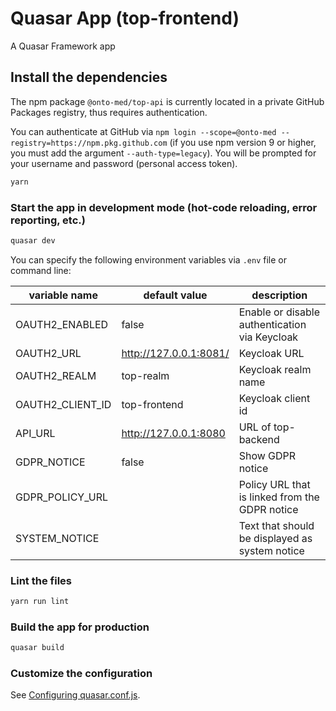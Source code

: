 # Quasar App (top-frontend)

A Quasar Framework app

## Install the dependencies
The npm package `@onto-med/top-api` is currently located in a private GitHub Packages registry, thus requires authentication.

You can authenticate at GitHub via `npm login --scope=@onto-med --registry=https://npm.pkg.github.com` (if you use npm version 9 or higher, you must add the argument `--auth-type=legacy`).
You will be prompted for your username and password (personal access token).

```bash
yarn
```

### Start the app in development mode (hot-code reloading, error reporting, etc.)
```bash
quasar dev
```

You can specify the following environment variables via `.env` file or command line:

| variable name    | default value          | description                                    |
| ---------------- | ---------------------- | ---------------------------------------------- |
| OAUTH2_ENABLED   | false                  | Enable or disable authentication via Keycloak  |
| OAUTH2_URL       | http://127.0.0.1:8081/ | Keycloak URL                                   |
| OAUTH2_REALM     | top-realm              | Keycloak realm name                            |
| OAUTH2_CLIENT_ID | top-frontend           | Keycloak client id                             |
| API_URL          | http://127.0.0.1:8080  | URL of top-backend                             |
| GDPR_NOTICE      | false                  | Show GDPR notice                               |
| GDPR_POLICY_URL  |                        | Policy URL that is linked from the GDPR notice |
| SYSTEM_NOTICE    |                        | Text that should be displayed as system notice |

### Lint the files
```bash
yarn run lint
```

### Build the app for production
```bash
quasar build
```

### Customize the configuration
See [Configuring quasar.conf.js](https://quasar.dev/quasar-cli/quasar-conf-js).
